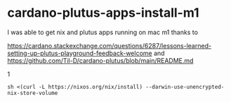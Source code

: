 # cardano-plutus-apps-install-m1
I was able to get nix and plutus apps running on mac m1 thanks to

https://cardano.stackexchange.com/questions/6287/lessons-learned-setting-up-plutus-playground-feedback-welcome
and
https://github.com/Til-D/cardano-plutus/blob/main/README.md


1
```console
sh <(curl -L https://nixos.org/nix/install) --darwin-use-unencrypted-nix-store-volume
```
